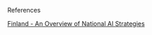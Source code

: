 References

[Finland - An Overview of National AI Strategies](https://medium.com/politics-ai/an-overview-of-national-ai-strategies-2a70ec6edfd)
